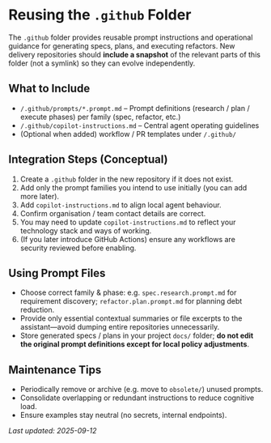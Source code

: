 # Reusing the `.github` Folder

The `.github` folder provides reusable prompt instructions and operational guidance for generating specs, plans, and executing refactors. New delivery repositories should **include a snapshot** of the relevant parts of this folder (not a symlink) so they can evolve independently.

## What to Include
- `/.github/prompts/*.prompt.md` – Prompt definitions (research / plan / execute phases) per family (spec, refactor, etc.)
- `/.github/copilot-instructions.md` – Central agent operating guidelines
- (Optional when added) workflow / PR templates under `/.github/`

## Integration Steps (Conceptual)
1. Create a `.github` folder in the new repository if it does not exist.
2. Add only the prompt families you intend to use initially (you can add more later).
3. Add `copilot-instructions.md` to align local agent behaviour.
4. Confirm organisation / team contact details are correct.
5. You may need to update `copilot-instructions.md` to reflect your technology stack and ways of working.
6. (If you later introduce GitHub Actions) ensure any workflows are security reviewed before enabling.

## Using Prompt Files
- Choose correct family & phase: e.g. `spec.research.prompt.md` for requirement discovery; `refactor.plan.prompt.md` for planning debt reduction.
- Provide only essential contextual summaries or file excerpts to the assistant—avoid dumping entire repositories unnecessarily.
- Store generated specs / plans in your project `docs/` folder; **do not edit the original prompt definitions except for local policy adjustments**.

## Maintenance Tips
- Periodically remove or archive (e.g. move to `obsolete/`) unused prompts.
- Consolidate overlapping or redundant instructions to reduce cognitive load.
- Ensure examples stay neutral (no secrets, internal endpoints).

*Last updated: 2025-09-12*